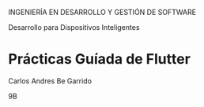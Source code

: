 INGENIERÍA EN DESARROLLO Y GESTIÓN DE SOFTWARE

Desarrollo para Dispositivos Inteligentes

# Prácticas Guíada de Flutter
Carlos Andres Be Garrido

9B
